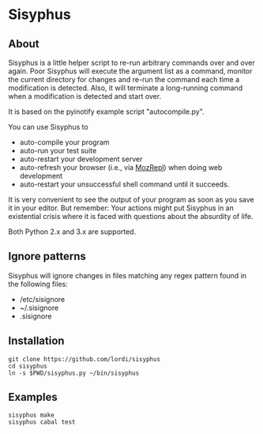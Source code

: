 Sisyphus
========

About
-----

Sisyphus is a little helper script to re-run arbitrary commands over and over again. Poor Sisyphus will execute the argument list as a command, monitor the current directory for changes and re-run the command each time a modification is detected. Also, it will terminate a long-running command when a modification is detected and start over.

It is based on the pyinotify example script "autocompile.py".

You can use Sisyphus to

 * auto-compile your program
 * auto-run your test suite
 * auto-restart your development server
 * auto-refresh your browser (i.e., via [MozRepl](https://github.com/bard/mozrepl/wiki)) when doing web development
 * auto-restart your unsuccessful shell command until it succeeds.

It is very convenient to see the output of your program as soon as you save it in your editor. But remember: Your actions might put Sisyphus in an existential crisis where it is faced with questions about the absurdity of life.

Both Python 2.x and 3.x are supported.

Ignore patterns
---------------

Sisyphus will ignore changes in files matching any regex pattern found in the following files:

 * /etc/sisignore
 * ~/.sisignore
 * .sisignore

Installation
------------

    git clone https://github.com/lordi/sisyphus
    cd sisyphus
    ln -s $PWD/sisyphus.py ~/bin/sisyphus

Examples
--------

    sisyphus make
    sisyphus cabal test

